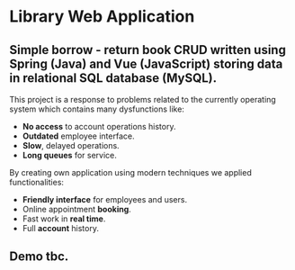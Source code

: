 # Library Web Application

## Simple borrow - return book CRUD written using Spring (Java) and Vue (JavaScript) storing data in relational SQL database (MySQL).

This project is a response to problems related to the currently operating 
system which contains many dysfunctions like:

* **No access** to account operations history.
* **Outdated** employee interface.
* **Slow**, delayed operations.
* **Long queues** for service.

By creating own application using modern techniques we applied functionalities:

* **Friendly interface** for employees and users.
* Online appointment **booking**.
* Fast work in **real time**.
* Full **account** history.

## Demo tbc.